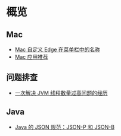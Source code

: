 # 概览

## Mac

- [Mac 自定义 Edge 在菜单栏中的名称](../mac/mac-customizing-edge-name-in-the-menu-bar.md)
- [Mac 应用推荐](../mac/mac-good-app.md)

## 问题排查

- [一次解决 JVM 线程数量过高问题的经历](../problem-screening/an-experience-of-solving-the-problem-of-high-number-of-jvm-threads.md)

## Java
- [Java 的 JSON 规范：JSON-P 和 JSON-B](../java/java-json-standard-json-p-and-json-b.md)
